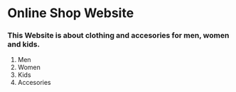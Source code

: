 # Online Shop Website
### This Website is about clothing and accesories for men, women and kids.


1. Men
2. Women
3. Kids
4. Accesories